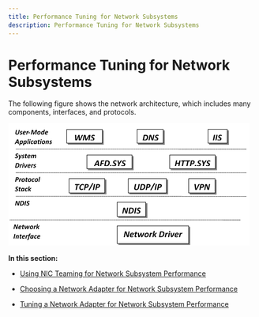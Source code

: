 ```yaml
---
title: Performance Tuning for Network Subsystems
description: Performance Tuning for Network Subsystems
---
```


# Performance Tuning for Network Subsystems


The following figure shows the network architecture, which includes many components, interfaces, and protocols.

![network stack components](../media/performance-tuning/perftune-guide-network-subsystem.png)

**In this section:**

-   [Using NIC Teaming for Network Subsystem Performance](./Section_4.1-using-nic-teaming-for-network-subsystem-performance.md)

-   [Choosing a Network Adapter for Network Subsystem Performance](./Section_4.2-choosing-a-network-adapter-for-network-subsystem-performance.md)

-   [Tuning a Network Adapter for Network Subsystem Performance](./Section_4.3-tuning-a-network-adapter-for-network-subsystem-performance.md)
